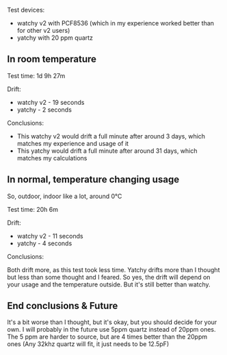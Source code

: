 Test devices:
- watchy v2 with PCF8536 (which in my experience worked better than for other v2 users) 
- yatchy with 20 ppm quartz

## In room temperature
Test time: 1d 9h 27m

Drift:
- watchy v2 - 19 seconds
- yatchy - 2 seconds

Conclusions:
- This watchy v2 would drift a full minute after around 3 days, which matches my experience and usage of it
- This yatchy would drift a full minute after around 31 days, which matches my calculations

## In normal, temperature changing usage
So, outdoor, indoor like a lot, around 0°C

Test time: 20h 6m

Drift:
- watchy v2 - 11 seconds
- yatchy - 4 seconds

Conclusions:

Both drift more, as this test took less time. Yatchy drifts more than I thought but less than some thought and I feared. So yes, the drift will depend on your usage and the temperature outside. But it's still better than watchy.

## End conclusions & Future
It's a bit worse than I thought, but it's okay, but you should decide for your own. I will probably in the future use 5ppm quartz instead of 20ppm ones. The 5 ppm are harder to source, but are 4 times better than the 20ppm ones (Any 32khz quartz will fit, it just needs to be 12.5pF)

